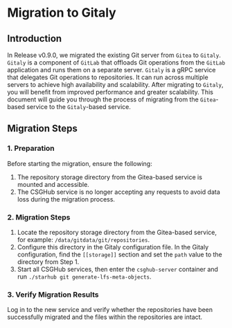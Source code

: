 # Migration to Gitaly

## Introduction

In Release v0.9.0, we migrated the existing Git server from `Gitea` to `Gitaly`. `Gitaly` is a component of `GitLab` that offloads Git operations from the `GitLab` application and runs them on a separate server. `Gitaly` is a gRPC service that delegates Git operations to repositories. It can run across multiple servers to achieve high availability and scalability. After migrating to `Gitaly`, you will benefit from improved performance and greater scalability. This document will guide you through the process of migrating from the `Gitea`-based service to the `Gitaly`-based service.

## Migration Steps

### 1. Preparation

Before starting the migration, ensure the following:

1. The repository storage directory from the Gitea-based service is mounted and accessible.
2. The CSGHub service is no longer accepting any requests to avoid data loss during the migration process.

### 2. Migration Steps

1. Locate the repository storage directory from the Gitea-based service, for example: `/data/gitdata/git/repositories`.
2. Configure this directory in the Gitaly configuration file. In the Gitaly configuration, find the `[[storage]]` section and set the `path` value to the directory from Step 1.
3. Start all CSGHub services, then enter the `csghub-server` container and run `./starhub git generate-lfs-meta-objects`.

### 3. Verify Migration Results

Log in to the new service and verify whether the repositories have been successfully migrated and the files within the repositories are intact.
